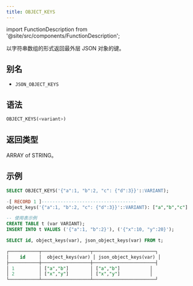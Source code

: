 ```yaml
---
title: OBJECT_KEYS
---
```

import FunctionDescription from '@site/src/components/FunctionDescription';

<FunctionDescription description="引入或更新于：v1.2.762"/>

以字符串数组的形式返回最外层 JSON 对象的键。

## 别名

- `JSON_OBJECT_KEYS`

## 语法

```sql
OBJECT_KEYS(<variant>)
```

## 返回类型

ARRAY of STRING。

## 示例

```sql
SELECT OBJECT_KEYS('{"a":1, "b":2, "c": {"d":3}}'::VARIANT);

-[ RECORD 1 ]-----------------------------------
object_keys('{"a":1, "b":2, "c": {"d":3}}'::VARIANT): ["a","b","c"]

-- 使用表示例
CREATE TABLE t (var VARIANT);
INSERT INTO t VALUES ('{"a":1, "b":2}'), ('{"x":10, "y":20}');

SELECT id, object_keys(var), json_object_keys(var) FROM t;

┌───────────┬──────────────────┬───────────────────────┐
│    id     │  object_keys(var) │ json_object_keys(var) │
├───────────┼──────────────────┼───────────────────────┤
│ 1         │ ["a","b"]        │ ["a","b"]           │
│ 2         │ ["x","y"]        │ ["x","y"]           │
└───────────┴──────────────────┴───────────────────────┘
```